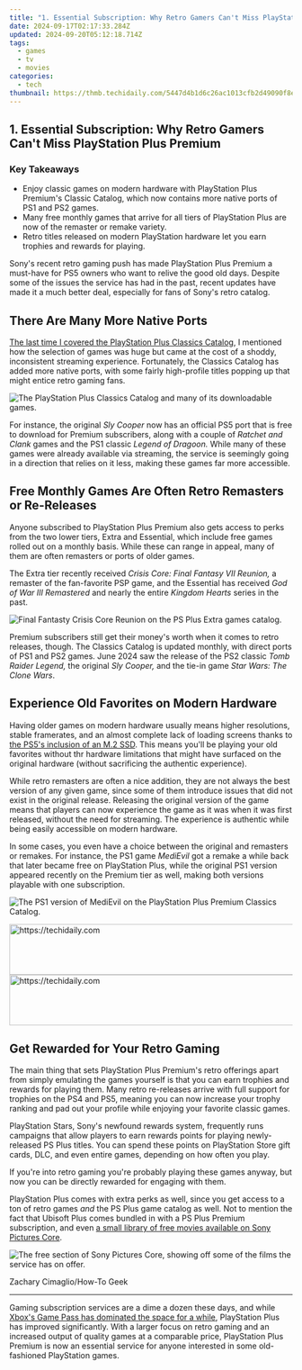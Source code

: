 ```yaml
---
title: "1. Essential Subscription: Why Retro Gamers Can't Miss PlayStation Plus Premium"
date: 2024-09-17T02:17:33.284Z
updated: 2024-09-20T05:12:18.714Z
tags:
  - games
  - tv
  - movies
categories:
  - tech
thumbnail: https://thmb.techidaily.com/5447d4b1d6c26ac1013cfb2d49090f8ec42a2498f1b68640f57bb2af396017e5.jpg
---
```


## 1. Essential Subscription: Why Retro Gamers Can't Miss PlayStation Plus Premium

### Key Takeaways

* Enjoy classic games on modern hardware with PlayStation Plus Premium's Classic Catalog, which now contains more native ports of PS1 and PS2 games.
* Many free monthly games that arrive for all tiers of PlayStation Plus are now of the remaster or remake variety.
* Retro titles released on modern PlayStation hardware let you earn trophies and rewards for playing.

 Sony's recent retro gaming push has made PlayStation Plus Premium a must-have for PS5 owners who want to relive the good old days. Despite some of the issues the service has had in the past, recent updates have made it a much better deal, especially for fans of Sony's retro catalog.

##  There Are Many More Native Ports

[The last time I covered the PlayStation Plus Classics Catalog](https://tech-recovery.techidaily.com/quick-and-easy-troubleshooting-for-the-elusive-d3dx934dll-file/), I mentioned how the selection of games was huge but came at the cost of a shoddy, inconsistent streaming experience. Fortunately, the Classics Catalog has added more native ports, with some fairly high-profile titles popping up that might entice retro gaming fans.

![The PlayStation Plus Classics Catalog and many of its downloadable games.](https://static1.howtogeekimages.com/wordpress/wp-content/uploads/2024/08/20240812145455.jpg) 

 For instance, the original _Sly Cooper_ now has an official PS5 port that is free to download for Premium subscribers, along with a couple of _Ratchet and Clank_ games and the PS1 classic _Legend of Dragoon._ While many of these games were already available via streaming, the service is seemingly going in a direction that relies on it less, making these games far more accessible.

##  Free Monthly Games Are Often Retro Remasters or Re-Releases

 Anyone subscribed to PlayStation Plus Premium also gets access to perks from the two lower tiers, Extra and Essential, which include free games rolled out on a monthly basis. While these can range in appeal, many of them are often remasters or ports of older games.

 The Extra tier recently received _Crisis Core: Final Fantasy VII Reunion,_ a remaster of the fan-favorite PSP game, and the Essential has received _God of War III Remastered_ and nearly the entire _Kingdom Hearts_ series in the past.

![Final Fantasty Crisis Core Reunion on the PS Plus Extra games catalog.](https://static1.howtogeekimages.com/wordpress/wp-content/uploads/2024/08/20240812151000.jpg) 

 Premium subscribers still get their money's worth when it comes to retro releases, though. The Classics Catalog is updated monthly, with direct ports of PS1 and PS2 games. June 2024 saw the release of the PS2 classic _Tomb Raider Legend,_ the original _Sly Cooper,_ and the tie-in game _Star Wars: The Clone Wars_.

##  Experience Old Favorites on Modern Hardware

 Having older games on modern hardware usually means higher resolutions, stable framerates, and an almost complete lack of loading screens thanks to [the PS5's inclusion of an M.2 SSD](https://windows11.techidaily.com/expert-level-insights-into-windows-non-adjacent-partition-integration/). This means you'll be playing your old favorites without thr hardware limitations that might have surfaced on the original hardware (without sacrificing the authentic experience).

 While retro remasters are often a nice addition, they are not always the best version of any given game, since some of them introduce issues that did not exist in the original release. Releasing the original version of the game means that players can now experience the game as it was when it was first released, without the need for streaming. The experience is authentic while being easily accessible on modern hardware.

 In some cases, you even have a choice between the original and remasters or remakes. For instance, the PS1 game _MediEvil_ got a remake a while back that later became free on PlayStation Plus, while the original PS1 version appeared recently on the Premium tier as well, making both versions playable with one subscription.

![The PS1 version of MediEvil on the PlayStation Plus Premium Classics Catalog.](https://static1.howtogeekimages.com/wordpress/wp-content/uploads/2024/08/20240812151113.jpg) 

<!-- affiliate ads begin -->
<a href="https://bluettieu.pxf.io/c/5597632/2141676/17091" target="_top" id="2141676">
  <img src="//a.impactradius-go.com/display-ad/17091-2141676" border="0" alt="https://techidaily.com" width="728" height="90"/>
</a>
<img height="0" width="0" src="https://bluettieu.pxf.io/i/5597632/2141676/17091" style="position:absolute;visibility:hidden;" border="0" />
<!-- affiliate ads end -->

<!-- affiliate ads begin -->
<a href="https://aligracehair.sjv.io/c/5597632/2115937/19272" target="_top" id="2115937">
  <img src="//a.impactradius-go.com/display-ad/19272-2115937" border="0" alt="https://techidaily.com" width="728" height="90"/>
</a>
<img height="0" width="0" src="https://aligracehair.sjv.io/i/5597632/2115937/19272" style="position:absolute;visibility:hidden;" border="0" />
<!-- affiliate ads end -->

##  Get Rewarded for Your Retro Gaming

 The main thing that sets PlayStation Plus Premium's retro offerings apart from simply emulating the games yourself is that you can earn trophies and rewards for playing them. Many retro re-releases arrive with full support for trophies on the PS4 and PS5, meaning you can now increase your trophy ranking and pad out your profile while enjoying your favorite classic games.

 PlayStation Stars, Sony's newfound rewards system, frequently runs campaigns that allow players to earn rewards points for playing newly-released PS Plus titles. You can spend these points on PlayStation Store gift cards, DLC, and even entire games, depending on how often you play.

 If you're into retro gaming you're probably playing these games anyway, but now you can be directly rewarded for engaging with them.

 PlayStation Plus comes with extra perks as well, since you get access to a ton of retro games _and_ the PS Plus game catalog as well. Not to mention the fact that Ubisoft Plus comes bundled in with a PS Plus Premium subscription, and even [a small library of free movies available on Sony Pictures Core](https://change-location.techidaily.com/how-to-get-the-dragon-scale-and-evolution-enabled-pokemon-on-vivo-y100t-drfone-by-drfone-virtual-android/).

![The free section of Sony Pictures Core, showing off some of the films the service has on offer.](https://static1.howtogeekimages.com/wordpress/wp-content/uploads/2024/02/20240229130818.jpg) 

Zachary Cimaglio/How-To Geek

---

 Gaming subscription services are a dime a dozen these days, and while [Xbox's Game Pass has dominated the space for a while](https://android-frp.techidaily.com/the-updated-method-to-bypass-nokia-c32-frp-by-drfone-android/), PlayStation Plus has improved significantly. With a larger focus on retro gaming and an increased output of quality games at a comparable price, PlayStation Plus Premium is now an essential service for anyone interested in some old-fashioned PlayStation games.

<ins class="adsbygoogle"
     style="display:block"
     data-ad-format="autorelaxed"
     data-ad-client="ca-pub-7571918770474297"
     data-ad-slot="1223367746"></ins>

<ins class="adsbygoogle"
     style="display:block"
     data-ad-client="ca-pub-7571918770474297"
     data-ad-slot="8358498916"
     data-ad-format="auto"
     data-full-width-responsive="true"></ins>



